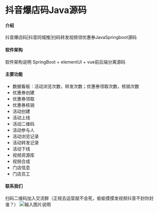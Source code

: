 # 抖音爆店码Java源码

#### 介绍
抖音爆店码|抖音同城推|扫码转发视频领优惠券JavaSpringboot源码

#### 软件架构
软件架构说明
SpringBoot + elementUI + vue前后端分离源码

#### 主要功能
- 数据看板：活动浏览次数，转发次数；优惠券领取次数，核销次数
- 优惠券创建
- 优惠券领取
- 优惠券核销
- 活动创建
- 活动上线
- 活动二维码
- 活动参与人
- 活动浏览记录
- 活动转发记录
- 活动下线
- 视频资源库
- 视频合成
- 门店信息
- 门店员工

#### 联系我们
扫码二维码加入交流群（正规去运营就不会死，偷偷摸摸发视频抖音不封你封谁？）
![输入图片说明](https://images.gitee.com/uploads/images/2021/0408/151027_2ea07080_344794.png "contact_me_qr.png")




